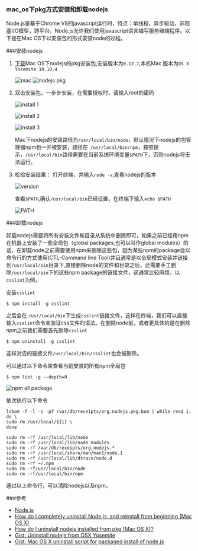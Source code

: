 ### mac_os下pkg方式安装和卸载nodejs

Node.js是基于Chrome V8的javascript运行时，特点：单线程，异步驱动，非阻塞I/O模型，跨平台。Node.js允许我们使用javascript语言编写服务器端程序。以下是在Mac OS下以安装包的形式安装node的过程。

###安装nodejs

1. [下载](https://nodejs.org/en/download/)Mac OS下nodejs的pkg安装包,安装版本为`0.12.7`,本机Mac 版本为`OS X Yosemite 10.10.4`
	
	![mac](mac.png)
	![nodejs pkg](nodejs.png)
	
	
2. 双击安装包，一步步安装，在需要授权时，请输入root的密码


	![install 1](1.png)
	
	![install 2](2.png)
		
	![install 3](3.png)
	
	
	Mac下nodejs的安装路径为`/usr/local/bin/node`，默认情况下nodejs的包管理器npm也一并被安装，路径在` /usr/local/bin/npm`，按照提示，`/usr/local/bin`路径需要在当前系统环境变量`$PATH`下，否则nodejs将无法运行。
	
3. 检验安装结果：
	打开终端，并输入`node -v`,查看nodejs的版本
	
	![version](version.png)
	
	查看`$PATH`,确认`/usr/local/bin`已经设置，在终端下输入`echo $PATH`
	
	
	![PATH](PATH.png)
	
###卸载nodejs

卸载nodejs需要将所有安装文件和目录从系统中删除即可，如果之前已经用npm在机器上安装了一些全局包（global packages,也可以叫作global modules）的话，在卸载node之前需要使用npm来删除这些包，因为某些npm的package会以命令行的方式使用(CTL-Command line Tool)并且通常是以全局模式安装并链接到`/usr/local/bin`目录下,直接删除node的文件和目录之后，还需要手工删除`/usr/local/bin`下的这些npm package的链接文件，这通常比较麻烦。以`csslint`为例，

安装`csslint`

	$ npm install -g csslint

之后会在	`/usr/local/bin`下生成`csslint`链接文件，这样在终端，我们可以直接输入`csslint`命令来验证css文件的语法。在删除node前，或者更具体的是在删除npm之前我们需要首先删除`csslint`

	$ npm uninstall -g csslint
	
这样对应的链接文件`/usr/local/bin/csslint`也会被删除。

可以通过以下命令来查看当前安装的所有npm全局包

	$ npm list -g --depth=0
	
![npm all package](all-package.png)		

依次执行以下命令
	
	lsbom -f -l -s -pf /var/db/receipts/org.nodejs.pkg.bom | while read i; do \
    sudo rm /usr/local/${i} \
	done 
	
	sudo rm -rf /usr/local/lib/node 
    sudo rm -rf /usr/local/lib/node_modules 
	sudo rm -rf /var/db/receipts/org.nodejs.*
	sudo rm -rf /usr/local/share/man/man1/node.1
	sudo rm -rf /usr/local/lib/dtrace/node.d
	sudo rm -rf ~/.npm
	sudo rm -rf/usr/local/bin/node
	sudo rm -rf/usr/local/bin/npm
	
通过以上命令行，可以清除nodejs以及npm。

###参考

+ [Node.js][1]
+ [How do I completely uninstall Node.js, and reinstall from beginning (Mac OS X)][2]
+ [How do I uninstall nodejs installed from pkg (Mac OS X)?][3]
+ [Gist: Uninstall nodejs from OSX Yosemite][4]
+ [Gist: Mac OS X uninstall script for packaged install of node.js][5]

[1]: https://nodejs.org/en/
[2]: http://stackoverflow.com/questions/11177954/how-do-i-completely-uninstall-node-js-and-reinstall-from-beginning-mac-os-x
[3]: http://stackoverflow.com/questions/9044788/how-do-i-uninstall-nodejs-installed-from-pkg-mac-os-x
[4]: https://gist.github.com/TonyMtz/d75101d9bdf764c890ef
[5]: https://gist.github.com/nicerobot/2697848